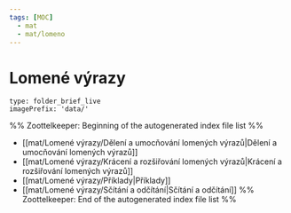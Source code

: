 ```yaml
---
tags: [MOC]
  - mat
  - mat/lomeno
---
```

# Lomené výrazy
```ccard
type: folder_brief_live
imagePrefix: 'data/'
```
%% Zoottelkeeper: Beginning of the autogenerated index file list  %%
-  [[mat/Lomené výrazy/Dělení a umocňování lomených výrazů|Dělení a umocňování lomených výrazů]]
-  [[mat/Lomené výrazy/Krácení a rozšiřování lomených výrazů|Krácení a rozšiřování lomených výrazů]]
-  [[mat/Lomené výrazy/Příklady|Příklady]]
-  [[mat/Lomené výrazy/Sčítání a odčítání|Sčítání a odčítání]]
%% Zoottelkeeper: End of the autogenerated index file list  %%
